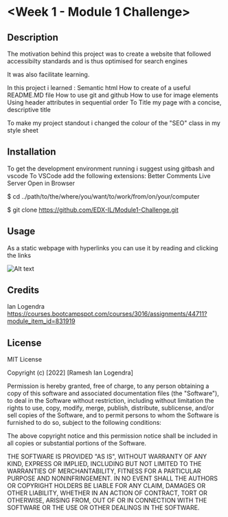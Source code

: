 


# <Week 1 - Module 1 Challenge>

## Description

The motivation behind this project was to create a website that followed accessibilty standards and is thus optimised for search engines

It was also facilitate learning. 

In this project i learned :
Semantic html
How to create of a useful README.MD file
How to use git and github
How to use <alt> for image elements
Using header attributes in sequential order
To Title my page with a concise, descriptive title

To make my project standout i changed the colour of the "SEO" class in my style sheet



## Installation

To get the development environment running i suggest using
gitbash and vscode
To VSCode add the following extensions:
Better Comments
Live Server
Open in Browser

$ cd ../path/to/the/where/you/want/to/work/from/on/your/computer

$ git clone https://github.com/EDX-IL/Module1-Challenge.git



## Usage

As a static webpage with hyperlinks you can use it by reading and clicking the links

![Alt text](https://user-images.githubusercontent.com/117127605/204393143-c02cfef5-22c2-443d-a562-669bd8162b55.png "Screenshot of My Webpage")


## Credits

Ian Logendra
https://courses.bootcampspot.com/courses/3016/assignments/44711?module_item_id=831919

## License
MIT License

Copyright (c) [2022] [Ramesh Ian Logendra]

Permission is hereby granted, free of charge, to any person obtaining a copy of this software and associated documentation files (the "Software"), to deal in the Software without restriction, including without limitation the rights to use, copy, modify, merge, publish, distribute, sublicense, and/or sell copies of the Software, and to permit persons to whom the Software is furnished to do so, subject to the following conditions:

The above copyright notice and this permission notice shall be included in all copies or substantial portions of the Software.

THE SOFTWARE IS PROVIDED "AS IS", WITHOUT WARRANTY OF ANY KIND, EXPRESS OR IMPLIED, INCLUDING BUT NOT LIMITED TO THE WARRANTIES OF MERCHANTABILITY, FITNESS FOR A PARTICULAR PURPOSE AND NONINFRINGEMENT. IN NO EVENT SHALL THE AUTHORS OR COPYRIGHT HOLDERS BE LIABLE FOR ANY CLAIM, DAMAGES OR OTHER LIABILITY, WHETHER IN AN ACTION OF CONTRACT, TORT OR OTHERWISE, ARISING FROM, OUT OF OR IN CONNECTION WITH THE SOFTWARE OR THE USE OR OTHER DEALINGS IN THE SOFTWARE.